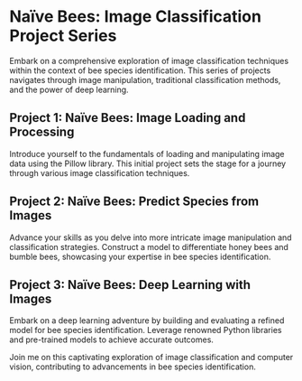 # Naïve Bees: Image Classification Project Series

Embark on a comprehensive exploration of image classification techniques within the context of bee species identification. This series of projects navigates through image manipulation, traditional classification methods, and the power of deep learning.

## Project 1: Naïve Bees: Image Loading and Processing

Introduce yourself to the fundamentals of loading and manipulating image data using the Pillow library. This initial project sets the stage for a journey through various image classification techniques.

## Project 2: Naïve Bees: Predict Species from Images

Advance your skills as you delve into more intricate image manipulation and classification strategies. Construct a model to differentiate honey bees and bumble bees, showcasing your expertise in bee species identification.

## Project 3: Naïve Bees: Deep Learning with Images

Embark on a deep learning adventure by building and evaluating a refined model for bee species identification. Leverage renowned Python libraries and pre-trained models to achieve accurate outcomes.

Join me on this captivating exploration of image classification and computer vision, contributing to advancements in bee species identification.

